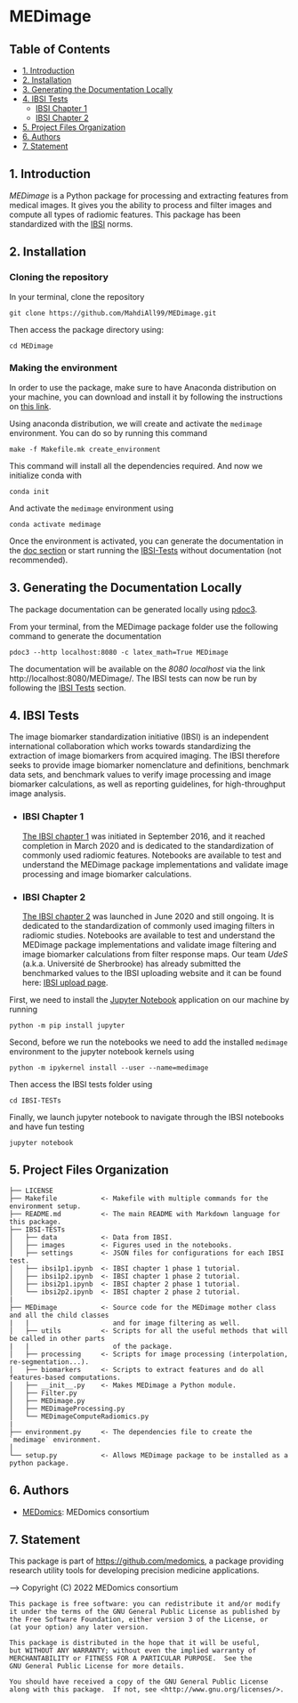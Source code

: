 # MEDimage

## Table of Contents
  * [1. Introduction](#1-introduction)
  * [2. Installation](#2-installation)
  * [3. Generating the Documentation Locally](#3-generating-the-documentation-locally)
  * [4. IBSI Tests](#4-ibsi-tests)
    * [IBSI Chapter 1](#ibsi-chapter-1)
    * [IBSI Chapter 2](#ibsi-chapter-2)
  * [5. Project Files Organization](#5-project-files-organization)
  * [6. Authors](#6-authors)
  * [7. Statement](#7-statement)

## 1. Introduction
*MEDimage* is a Python package for processing and extracting features from medical images. It gives you the ability to process and filter images and compute all types of radiomic features. This package has been standardized with the [IBSI](https://theibsi.github.io/) norms.

## 2. Installation

### Cloning the repository
In your terminal, clone the repository
```
git clone https://github.com/MahdiAll99/MEDimage.git
```

Then access the package directory using:
```
cd MEDimage
```

### Making the environment
In order to use the package, make sure to have Anaconda distribution on your machine, you can download and install it by following the instructions on [this link](https://docs.anaconda.com/anaconda/install/index.html).

Using anaconda distribution, we will create and activate the `medimage` environment. You can do so by running this command

```
make -f Makefile.mk create_environment
```

This command will install all the dependencies required. And now we  initialize conda with

```
conda init
```

And activate the `medimage` environment  using

```
conda activate medimage
```

Once the environment is activated, you can generate the documentation in the [doc section](#3-generating-the-documentation-locally) or start running the [IBSI-Tests](#4-ibsi-tests) without documentation (not recommended).

## 3. Generating the Documentation Locally
The package documentation can be generated locally using [pdoc3](https://pdoc.dev/docs/pdoc.html).

From your terminal, from the MEDimage package folder use the following command to generate the documentation
```
pdoc3 --http localhost:8080 -c latex_math=True MEDimage
```

The documentation will be available on the *8080 localhost* via the link http://localhost:8080/MEDimage/. The IBSI tests can now be run by following the [IBSI Tests](#4-ibsi-tests) section.

## 4. IBSI Tests
The image biomarker standardization initiative (IBSI) is an independent international collaboration which works towards standardizing the extraction of image biomarkers from acquired imaging. The IBSI therefore seeks to provide image biomarker nomenclature and definitions, benchmark data sets, and benchmark values to verify image processing and image biomarker calculations, as well as reporting guidelines, for high-throughput image analysis.

  - ### IBSI Chapter 1
      [The IBSI chapter 1](https://theibsi.github.io/ibsi1/) was initiated in September 2016, and it reached completion in March 2020 and is dedicated to the standardization of commonly used radiomic features. Notebooks are available to test and understand the MEDimage package implementations and validate image processing and image biomarker calculations.

  - ### IBSI Chapter 2
      [The IBSI chapter 2](https://theibsi.github.io/ibsi2/) was launched in June 2020 and still ongoing. It is dedicated to the standardization of commonly used imaging filters in radiomic studies. Notebooks are available to test and understand the MEDimage package implementations and validate image filtering and image biomarker calculations from filter response maps. Our team *UdeS* (a.k.a. Université de Sherbrooke) has already submitted the benchmarked values to the IBSI uploading website and it can be found here: [IBSI upload page](https://ibsi.radiomics.hevs.ch/).

First, we need to install the [Jupyter Notebook](https://jupyter.org/) application on our machine by running
```
python -m pip install jupyter
```
Second, before we run the notebooks we need to add the installed `medimage` environment to the jupyter notebook kernels using

```
python -m ipykernel install --user --name=medimage
```

Then access the IBSI tests folder using

```
cd IBSI-TESTs
```

Finally, we launch jupyter notebook to navigate through the IBSI notebooks and have fun testing

```
jupyter notebook
```

## 5. Project Files Organization
```
├── LICENSE
├── Makefile           <- Makefile with multiple commands for the environment setup.
├── README.md          <- The main README with Markdown language for this package.
├── IBSI-TESTs
│   ├── data           <- Data from IBSI.
│   ├── images         <- Figures used in the notebooks.
│   ├── settings       <- JSON files for configurations for each IBSI test.
│   ├── ibsi1p1.ipynb  <- IBSI chapter 1 phase 1 tutorial.
│   ├── ibsi1p2.ipynb  <- IBSI chapter 1 phase 2 tutorial.
│   ├── ibsi2p1.ipynb  <- IBSI chapter 2 phase 1 tutorial.
│   └── ibsi2p2.ipynb  <- IBSI chapter 2 phase 2 tutorial.
|
├── MEDimage           <- Source code for the MEDimage mother class and all the child classes
|   |                     and for image filtering as well.
│   ├── utils          <- Scripts for all the useful methods that will be called in other parts
|   |                     of the package.
│   ├── processing     <- Scripts for image processing (interpolation, re-segmentation...).
│   ├── biomarkers     <- Scripts to extract features and do all features-based computations.
│   ├── __init__.py    <- Makes MEDimage a Python module.
│   ├── Filter.py
│   ├── MEDimage.py
│   ├── MEDimageProcessing.py
│   └── MEDimageComputeRadiomics.py
|
├── environment.py     <- The dependencies file to create the `medimage` environment.
│
└── setup.py           <- Allows MEDimage package to be installed as a python package.
```

## 6. Authors
* [MEDomics](https://github.com/medomics/): MEDomics consortium

## 7. Statement

This package is part of https://github.com/medomics, a package providing research utility tools for developing precision medicine applications.

--> Copyright (C) 2022 MEDomics consortium

```
This package is free software: you can redistribute it and/or modify
it under the terms of the GNU General Public License as published by
the Free Software Foundation, either version 3 of the License, or
(at your option) any later version.

This package is distributed in the hope that it will be useful,
but WITHOUT ANY WARRANTY; without even the implied warranty of
MERCHANTABILITY or FITNESS FOR A PARTICULAR PURPOSE.  See the
GNU General Public License for more details.

You should have received a copy of the GNU General Public License
along with this package.  If not, see <http://www.gnu.org/licenses/>.
```
